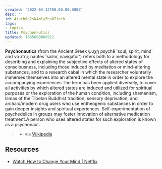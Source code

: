 ```yaml
---
created: '2022-04-12T00:00:00.000Z'
desc: ''
id: 4isch0e2sk4mly5hs071nch
tags:
- topics
title: Psychonautics
updated: 1665608088912
---
```

   
**Psychonautics** (from the Ancient Greek ψυχή psychē 'soul, spirit, mind' and ναύτης naútēs 'sailor, navigator') refers both to a methodology for describing and explaining the subjective effects of altered states of consciousness, including those induced by meditation or mind-altering substances, and to a research cabal in which the researcher voluntarily immerses themselves into an altered mental state in order to explore the accompanying experiences.The term has been applied diversely, to cover all activities by which altered states are induced and utilized for spiritual purposes or the exploration of the human condition, including shamanism, lamas of the Tibetan Buddhist tradition, sensory deprivation, and archaic/modern drug users who use entheogenic substances in order to gain deeper insights and spiritual experiences. Self-experimentation of psychedelics in groups may foster innovation of alternative medication treatment.A person who uses altered states for such exploration is known as a psychonaut.   
   
> - via [Wikipedia](https://en.wikipedia.org/wiki/Psychonautics)   
   
## Resources   
   
   
- [Watch How to Change Your Mind | Netflix](https://www.netflix.com/in/title/80229847)